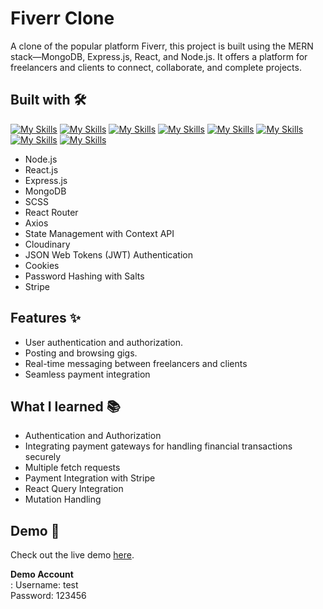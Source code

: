 # Fiverr Clone
A clone of the popular platform Fiverr, this project is built using the MERN stack—MongoDB, Express.js, React, and Node.js. It offers a platform for freelancers and clients to connect, collaborate, and complete projects. 

## Built with 🛠️
[![My Skills](https://skillicons.dev/icons?i=js)](https://developer.mozilla.org/en-US/docs/Web/JavaScript)
[![My Skills](https://skillicons.dev/icons?i=html)](https://www.w3.org/html/)
[![My Skills](https://skillicons.dev/icons?i=react)](https://react.dev/)
[![My Skills](https://skillicons.dev/icons?i=nodejs)](https://nodejs.org/en)
[![My Skills](https://skillicons.dev/icons?i=express)](https://expressjs.com/)
[![My Skills](https://skillicons.dev/icons?i=mongodb)](https://www.mongodb.com)
[![My Skills](https://skillicons.dev/icons?i=postman)](https://www.postman.com/)
[![My Skills](https://skillicons.dev/icons?i=sass)](https://sass-lang.com/documentation/)

- Node.js 
- React.js
- Express.js
- MongoDB
- SCSS
- React Router
- Axios
- State Management with Context API
- Cloudinary 
- JSON Web Tokens (JWT) Authentication
- Cookies
- Password Hashing with Salts
- Stripe
## Features ✨ 
- User authentication and authorization.
- Posting and browsing gigs.
- Real-time messaging between freelancers and clients
- Seamless payment integration
## What I learned 📚
- Authentication and Authorization
- Integrating payment gateways for handling financial transactions securely
- Multiple fetch requests 
- Payment Integration with Stripe
- React Query Integration
-  Mutation Handling
## Demo 🚀
Check out the live demo [here](https://fiverr-clone-topaz.vercel.app).

**Demo Account**<br>:
Username: test<br>
Password: 123456

